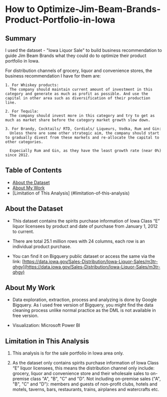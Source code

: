 # How to Optimize-Jim-Beam-Brands-Product-Portfolio-in-Iowa

## Summary

  I used the dataset - "Iowa Liquor Sale" to build business recommendation to guide Jim Beam Brands what they could do to optimize their product portfolio in Iowa.
  
  For distribution channels of grocery, liquor and convenience stores, the business recommendation I have for them are:
    
    1. For Whiskey products:
      The company should maintain current amount of investment in this category and generate as much as profit as possible. And use the capital in other area such as diversification of their production line.
    
    2. For Tequila:
      The company should invest more in this category and try to get as much as market share before the category market growth slow down.
      
    3. For Brandy, Cocktails/ RTD, Cordials/ Liqueurs, Vodka, Rum and Gin:
      Unless there are some other strategic aim, the company should start to gradually divest from these markets and re-allocate the capital to other categories.
      
      Especially Rum and Gin, as they have the least growth rate (near 0%) since 2012.
  

## Table of Contents
  - [About the Dataset](#about-the-dataset)
  - [About My Work](#about-my-work)
  - [Limitation of This Analysis] (#limitation-of-this-analysis)


## About the Dataset

  - This dataset contains the spirits purchase information of Iowa Class “E” liquor licensees by product and date of purchase from January 1, 2012 to current.

  - There are total 25.1 million rows with 24 columns, each row is an individual product purchase.

  - You can find it on Bigquery public dataset or access the same via the link:
  [https://data.iowa.gov/Sales-Distribution/Iowa-Liquor-Sales/m3tr-qhgy](https://data.iowa.gov/Sales-Distribution/Iowa-Liquor-Sales/m3tr-qhgy)


## About My Work
  
  - Data exploration, extraction, process and analyzing is done by Google Bigquery. As I used free version of Bigquery, you might find the data cleaning process unlike normal practice as the DML is not available in free version.

  - Visualization: Microsoft Power BI

## Limitation in This Analysis

  1. This analysis is for the sale portfolio in Iowa area only.
  
  2. As the dataset only contains spirits purchase information of Iowa Class “E” liquor licensees, this means the distribution channel only include: grocery, liquor and convenience store and their wholesale sales to on-premise class "A", "B", "C" and "D". Not including on-premise sales ("A", "B", "C" and "D"): members and guests of non-profit clubs, hotels and motels, taverns, bars, restaurants, trains, airplanes and watercrafts etc. 
  
  
